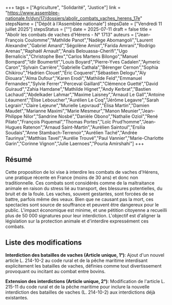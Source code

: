 +++
tags = ["Agriculture", "Solidarité", "Justice"]
link = "https://www.assemblee-nationale.fr/dyn/17/dossiers/abolir_combats_vaches_herens_17e"
stepsName = ["Dépôt à l'Assemblée nationale"]
stepsDate = ["Vendredi 11 juillet 2025"]
stepsStatus = [""]
date = 2025-07-11
draft = false
title = "Abolir les combats de vaches d’Hérens - N° 1713"
auteurs = ["Jean-François Coulomme","Mathilde Panot","Nadège Abomangoli","Laurent Alexandre","Gabriel Amard","Ségolène Amiot","Farida Amrani","Rodrigo Arenas","Raphaël Arnault","Anaïs Belouassa-Cherifi","Ugo Bernalicis","Christophe Bex","Carlos Martens Bilongo","Manuel Bompard","Idir Boumertit","Louis Boyard","Pierre-Yves Cadalen","Aymeric Caron","Sylvain Carrière","Gabrielle Cathala","Bérenger Cernon","Sophia Chikirou","Hadrien Clouet","Éric Coquerel","Sébastien Delogu","Aly Diouara","Alma Dufour","Karen Erodi","Mathilde Feld","Emmanuel Fernandes","Sylvie Ferrer","Perceval Gaillard","Clémence Guetté","David Guiraud","Zahia Hamdane","Mathilde Hignet","Andy Kerbrat","Bastien Lachaud","Abdelkader Lahmar","Maxime Laisney","Arnaud Le Gall","Antoine Léaument","Élise Leboucher","Aurélien Le Coq","Jérôme Legavre","Sarah Legrain","Claire Lejeune","Murielle Lepvraud","Élisa Martin","Damien Maudet","Marianne Maximi","Marie Mesmeur","Manon Meunier","Jean-Philippe Nilor","Sandrine Nosbé","Danièle Obono","Nathalie Oziol","René Pilato","François Piquemal","Thomas Portes","Loïc Prud’homme","Jean-Hugues Ratenon","Arnaud Saint-Martin","Aurélien Saintoul","Ersilia Soudais","Anne Stambach-Terrenoir","Aurélien Taché","Andrée Taurinya","Matthias Tavel","Aurélie Trouvé","Paul Vannier","Marie-Charlotte Garin","Corinne Vignon","Julie Laernoes","Pouria Amirshahi"]
+++

## Résumé

Cette proposition de loi vise à interdire les combats de vaches d'Hérens, une pratique récente en France (moins de 30 ans) et donc non traditionnelle. Ces combats sont considérés comme de la maltraitance animale en raison du stress lié au transport, des blessures potentielles, du bruit et de la foule. Les vaches, souvent gestantes, sont forcées de se battre, parfois même des veaux. Bien que ne causant pas la mort, ces spectacles sont source de souffrance et peuvent être dangereux pour le public. L'impact économique est minime, et une pétition citoyenne a recueilli plus de 50 000 signatures pour leur interdiction. L'objectif est d'aligner la législation sur la protection animale et d'interdire expressément ces combats.

## Liste des modifications

**Interdiction des batailles de vaches (Article unique, 1°)**: Ajout d'un nouvel article L. 214-10-2 au code rural et de la pêche maritime interdisant explicitement les batailles de vaches, définies comme tout divertissement provoquant ou incitant au combat entre bovins.

**Extension des interdictions (Article unique, 2°)**: Modification de l'article L. 215-11 du code rural et de la pêche maritime pour inclure la nouvelle interdiction des batailles de vaches (L. 214-10-2) aux interdictions déjà existantes.
